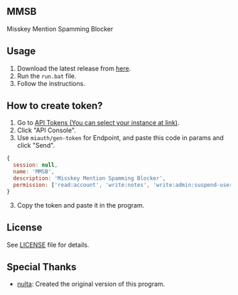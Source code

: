 ## MMSB
Misskey Mention Spamming Blocker

## Usage
1. Download the latest release from [here](/releases).
2. Run the `run.bat` file.
3. Follow the instructions.

## How to create token?
1. Go to [API Tokens (You can select your instance at link)](https://misskey-hub.net/mi-web/?path=/settings/api).
2. Click "API Console".
3. Use `miauth/gen-token` for Endpoint, and paste this code in params and click "Send".
```javascript
{
  session: null,
  name: 'MMSB',
  description: 'Misskey Mention Spamming Blocker',
  permission: ['read:account', 'write:notes', 'write:admin:suspend-user'],
}
```
3. Copy the token and paste it in the program.

## License
See [LICENSE](/LICENSE) file for details.

## Special Thanks
- [nulta](https://github.com/nulta): Created the original version of this program.
